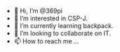 - 👋 Hi, I’m @369pi
- 👀 I’m interested in CSP-J.
- 🌱 I’m currently learning backpack.
- 💞️ I’m looking to collaborate on IT.
- 📫 How to reach me ...

<!---
369pi/369pi is a ✨ special ✨ repository because its `README.md` (this file) appears on your GitHub profile.
You can click the Preview link to take a look at your changes.
--->
